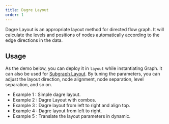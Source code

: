 ```yaml
---
title: Dagre Layout
order: 1
---
```


Dagre Layout is an appropriate layout method for directed flow graph. It will calculate the levels and positions of nodes automatically according to the edge directions in the data.

## Usage

As the demo below, you can deploy it in `layout` while instantiating Graph. it can also be used for [Subgraph Layout](/en/docs/manual/middle/layout/sub-layout). By tuning the parameters, you can adjust the layout direction, node alignment, node separation, level separation, and so on.

- Example 1 : Simple dagre layout.
- Example 2 : Dagre Layout with combos.
- Example 3 : Dagre layout from left to right and align top.
- Example 4 : Dagre layout from left to right.
- Example 5 : Translate the layout parameters in dynamic.
